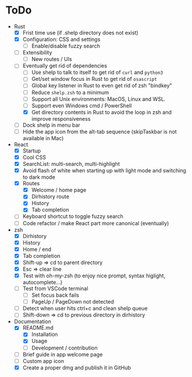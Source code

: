 # ToDo

- Rust
  - [x] Frist time use (if .shelp directory does not exist)
  - [x] Configuration: CSS and settings
    - [ ] Enable/disable fuzzy search
  - [ ] Extensibility
    - [ ] New routes / UIs
  - [ ] Eventually get rid of dependencies
    - [ ] Use shelp to talk to itself to get rid of `curl` and `python3`
    - [ ] Get/set window focus in Rust to get rid of `osascript`
    - [ ] Global key listener in Rust to even get rid of zsh "bindkey"
    - [ ] Reduce `shelp.zsh` to a minimum
    - [ ] Support all Unix environments: MacOS, Linux and WSL.
    - [ ] Support even Windows cmd / PowerShell
    - [x] Get directory contents in Rust to avoid the loop in zsh and improve responsiveness
  - [ ] Dock shelp in menu bar
  - [ ] Hide the app icon from the alt-tab sequence (skipTaskbar is not available in Mac)
- React
  - [x] Startup
  - [x] Cool CSS
  - [x] SearchList: multi-search, multi-highlight
  - [x] Avoid flash of white when starting up with light mode and switching to dark mode
  - [x] Routes
    - [x] Welcome / home page
    - [x] Dirhistory route
    - [x] History
    - [x] Tab completion
  - [ ] Keyboard shortcut to toggle fuzzy search
  - [ ] Code refactor / make React part more canonical (eventually)
- zsh
  - [x] Dirhistory
  - [x] History
  - [x] Home / end
  - [x] Tab completion
  - [x] Shift-up => cd to parent directory
  - [x] Esc => clear line
  - [x] Test with oh-my-zsh (to enjoy nice prompt, syntax higlight, autocomplete...)
  - [ ] Test from VSCode terminal
    - [ ] Set focus back fails
    - [ ] PageUp / PageDown not detected
  - [ ] Detect when user hits ctrl+c and clean shelp queue
  - [ ] Shift-down => cd to previous directory in dirhistory
- Documentation
  - [x] README.md
    - [x] Installation
    - [x] Usage
    - [ ] Development / contribution
  - [ ] Brief guide in app welcome page
  - [ ] Custom app icon
  - [x] Create a proper dmg and publish it in GitHub
